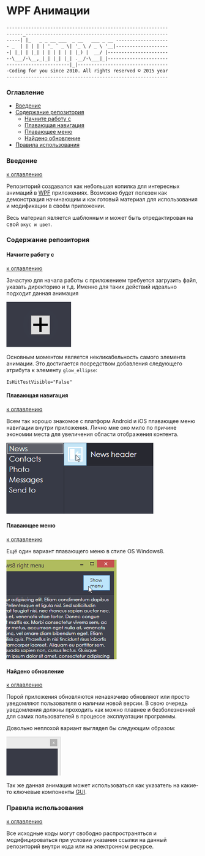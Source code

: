 # WPF Анимации

```
-----------------------------------------------------------
------_----------------------------------------------------
-----| |_   _ _ __ ___  _ __   ___ _ __ -------------------
- _  | | | | | '_ ` _ \| '_ \ / _ \ '__|-------------------
-| |_| | |_| | | | | | | |_) |  __/ |----------------------
--\___/-\__,_|_| |_| |_| .__/-\___|_|----------------------
-----------------------|_|---------------------------------
-Coding for you since 2010. All rights reserved © 2015 year
-----------------------------------------------------------
```

### Оглавление
* [Введение](#Введение)
* [Содержание репозитория](#Содержание-репозитория)
  * [Начните работу с](#Начните-работу-с)
  * [Плавающая навигация](#Плавающая-навигация)
  * [Плавающее меню](#Плавающее-меню)
  * [Найдено обновление](#Найдено-обновление)
* [Правила использования](#Правила-использования)

### Введение
[к оглавлению](#Оглавление)

Репозиторий создавался как небольшая копилка для интересных анимаций в [WPF](https://ru.wikipedia.org/wiki/Windows_Presentation_Foundation) приложениях. Возможно будет полезен как демонстрация начинающим и как готовый материал для использования и модификации в своём приложении.

Весь материал является шаблонным и может быть отредактирован на свой `вкус и цвет`.

### Содержание репозитория
#### Начните работу с
[к оглавлению](#Оглавление)

Зачастую для начала работы с приложением требуется загрузить файл, указать директорию и т.д. 
Именно для таких действий идеально подходит данная анимация

![chooser animation](https://raw.githubusercontent.com/Gagauz2010/Animations/master/Images/Begining.gif)

Основным моментом является некликабельность самого элемента анимации. Это достигается посредством добавления следующего атрибута к элементу `glow_ellipse`:
``` XAML
IsHitTestVisible="False"
```

#### Плавающая навигация
[к оглавлению](#Оглавление)

Всем так хорошо знакомое с платформ Android и iOS плавающее меню навигации внутри приложения. Лично мне оно мило по причине экономии места для увеличения области отображения контента.

![NavigationDrawer](https://raw.githubusercontent.com/Gagauz2010/Animations/master/Images/Drawer.gif)

#### Плавающее меню
[к оглавлению](#Оглавление)

Ещё один вариант плавающего меню в стиле OS Windows8.

![FlowMenu](https://raw.githubusercontent.com/Gagauz2010/Animations/master/Images/windows8.gif)

#### Найдено обновление
[к оглавлению](#Оглавление)

Порой приложения обновляются ненавязчиво обновляют или просто уведомляют пользователя о наличии новой версии. В свою очередь уведомления должны проходить как можно плавнее и безболезненней для самих пользователей в процессе эксплуатации программы.

Довольно неплохой вариант выглядел бы следующим образом:

![ready-to-update indicator](https://raw.githubusercontent.com/Gagauz2010/Animations/master/Images/Update.gif)

Так же данная анимация может использоваться как указатель на какие-то ключевые компоненты [GUI](https://ru.wikipedia.org/wiki/Графический_интерфейс_пользователя).

### Правила использования
[к оглавлению](#Оглавление)

Все исходные коды могут свободно распространяться и модифицироваться при условии указания ссылки на данный репозиторий внутри кода или на электронном ресурсе.
